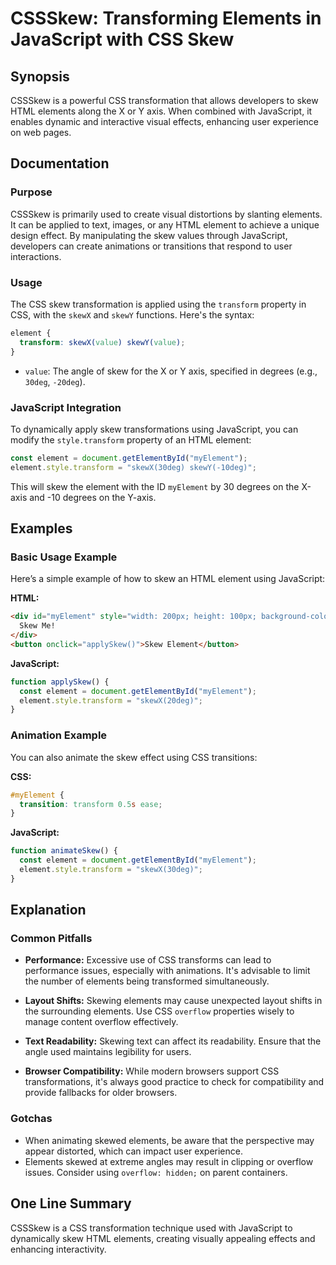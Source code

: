 <!--
Meta Description: # CSSSkew: Transforming Elements in JavaScript with CSS Skew ## Synopsis CSSSkew is a powerful CSS transformation that allows developers to skew HTML ...
Meta Keywords: javascript, css, skew, element, elements
-->

# CSSSkew: Transforming Elements in JavaScript with CSS Skew

## Synopsis
CSSSkew is a powerful CSS transformation that allows developers to skew HTML elements along the X or Y axis. When combined with JavaScript, it enables dynamic and interactive visual effects, enhancing user experience on web pages.

## Documentation
### Purpose
CSSSkew is primarily used to create visual distortions by slanting elements. It can be applied to text, images, or any HTML element to achieve a unique design effect. By manipulating the skew values through JavaScript, developers can create animations or transitions that respond to user interactions.

### Usage
The CSS skew transformation is applied using the `transform` property in CSS, with the `skewX` and `skewY` functions. Here's the syntax:

```css
element {
  transform: skewX(value) skewY(value);
}
```

- `value`: The angle of skew for the X or Y axis, specified in degrees (e.g., `30deg`, `-20deg`).

### JavaScript Integration
To dynamically apply skew transformations using JavaScript, you can modify the `style.transform` property of an HTML element:

```javascript
const element = document.getElementById("myElement");
element.style.transform = "skewX(30deg) skewY(-10deg)";
```

This will skew the element with the ID `myElement` by 30 degrees on the X-axis and -10 degrees on the Y-axis.

## Examples
### Basic Usage Example
Here’s a simple example of how to skew an HTML element using JavaScript:

**HTML:**
```html
<div id="myElement" style="width: 200px; height: 100px; background-color: lightblue;">
  Skew Me!
</div>
<button onclick="applySkew()">Skew Element</button>
```

**JavaScript:**
```javascript
function applySkew() {
  const element = document.getElementById("myElement");
  element.style.transform = "skewX(20deg)";
}
```

### Animation Example
You can also animate the skew effect using CSS transitions:

**CSS:**
```css
#myElement {
  transition: transform 0.5s ease;
}
```

**JavaScript:**
```javascript
function animateSkew() {
  const element = document.getElementById("myElement");
  element.style.transform = "skewX(30deg)";
}
```

## Explanation
### Common Pitfalls
- **Performance:** Excessive use of CSS transforms can lead to performance issues, especially with animations. It's advisable to limit the number of elements being transformed simultaneously.
  
- **Layout Shifts:** Skewing elements may cause unexpected layout shifts in the surrounding elements. Use CSS `overflow` properties wisely to manage content overflow effectively.

- **Text Readability:** Skewing text can affect its readability. Ensure that the angle used maintains legibility for users.

- **Browser Compatibility:** While modern browsers support CSS transformations, it's always good practice to check for compatibility and provide fallbacks for older browsers.

### Gotchas
- When animating skewed elements, be aware that the perspective may appear distorted, which can impact user experience.
- Elements skewed at extreme angles may result in clipping or overflow issues. Consider using `overflow: hidden;` on parent containers.

## One Line Summary
CSSSkew is a CSS transformation technique used with JavaScript to dynamically skew HTML elements, creating visually appealing effects and enhancing interactivity.